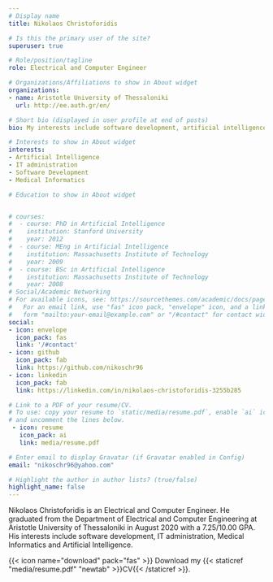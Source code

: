 ```yaml
---
# Display name
title: Nikolaos Christoforidis

# Is this the primary user of the site?
superuser: true

# Role/position/tagline
role: Electrical and Computer Engineer

# Organizations/Affiliations to show in About widget
organizations:
- name: Aristotle University of Thessaloniki
  url: http://ee.auth.gr/en/

# Short bio (displayed in user profile at end of posts)
bio: My interests include software development, artificial intelligence and medical informatics.

# Interests to show in About widget
interests:
- Artificial Intelligence
- IT administration
- Software Development
- Medical Informatics

# Education to show in About widget


# courses:
#  - course: PhD in Artificial Intelligence
#    institution: Stanford University
#    year: 2012
#  - course: MEng in Artificial Intelligence
#    institution: Massachusetts Institute of Technology
#    year: 2009
#  - course: BSc in Artificial Intelligence
#    institution: Massachusetts Institute of Technology
#    year: 2008
# Social/Academic Networking
# For available icons, see: https://sourcethemes.com/academic/docs/page-builder/#icons
#   For an email link, use "fas" icon pack, "envelope" icon, and a link in the
#   form "mailto:your-email@example.com" or "/#contact" for contact widget.
social:
- icon: envelope
  icon_pack: fas
  link: '/#contact'
- icon: github
  icon_pack: fab
  link: https://github.com/nikoschr96
- icon: linkedin
  icon_pack: fab
  link: https://linkedin.com/in/nikolaos-christoforidis-3255b285

# Link to a PDF of your resume/CV.
# To use: copy your resume to `static/media/resume.pdf`, enable `ai` icons in `params.toml`, 
# and uncomment the lines below.
 - icon: resume
   icon_pack: ai
   link: media/resume.pdf

# Enter email to display Gravatar (if Gravatar enabled in Config)
email: "nikoschr96@yahoo.com"

# Highlight the author in author lists? (true/false)
highlight_name: false
---
```


Nikolaos Christoforidis is an Electrical and Computer Engineer. He graduated from the Department of Electrical and Computer Engineering at Aristotle University of Thessaloniki in August 2020 with a 7.25/10.00 GPA. His interests include software development, IT administration, Medical Informatics and Artificial Intelligence.

{{< icon name="download" pack="fas" >}} Download my {{< staticref "media/resume.pdf" "newtab" >}}CV{{< /staticref >}}.
